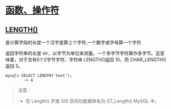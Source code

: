 # [函数、操作符](https://github.com/Summer-Felix/Database/blob/master/MySQL/函数、操作符.md) #

## [LENGTH()](https://dev.mysql.com/doc/refman/5.7/en/string-functions.html#function_length) ##



是计算字段的长度一个汉字是算三个字符,一个数字或字母算一个字符

返回字符串的长度 str，以字节为单位来测量。一个多字节字符算作多字节。这意味着，对于含有5个2字节字符，字符串 LENGTH()返回 10，而 CHAR_LENGTH()返回 5。

```
mysql> SELECT LENGTH('text');
        -> 4
```

> 注意 : 
> * 在 Length() 开放 GIS 空间功能被命名为 ST_Length() MySQL 中。